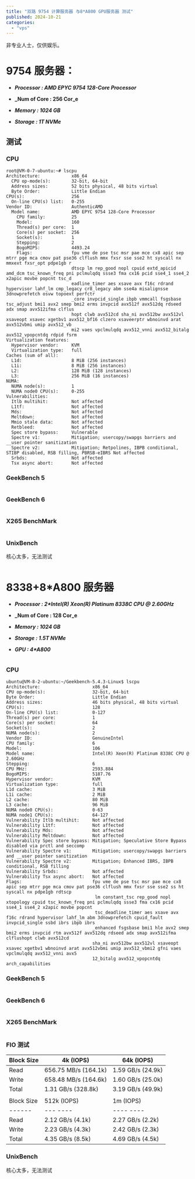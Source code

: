```yaml
---
title: "双路 9754 计算服务器 与8*A800 GPU服务器 测试"
published: 2024-10-21
categories: 
  - "vps"
---
```


非专业人士，仅供娱乐。

# 9754 服务器：

- **_Processor : AMD EPYC 9754 128-Core Processor_**

- **_Num of Core : 256 Cor_e**

- **_Memory : 1024 GB_**

- **_Storage : 1T NVMe_**

## 测试

### CPU

```
root@VM-0-7-ubuntu:~# lscpu
Architecture:            x86_64
  CPU op-mode(s):        32-bit, 64-bit
  Address sizes:         52 bits physical, 48 bits virtual
  Byte Order:            Little Endian
CPU(s):                  256
  On-line CPU(s) list:   0-255
Vendor ID:               AuthenticAMD
  Model name:            AMD EPYC 9754 128-Core Processor
    CPU family:          25
    Model:               160
    Thread(s) per core:  1
    Core(s) per socket:  256
    Socket(s):           1
    Stepping:            2
    BogoMIPS:            4493.24
    Flags:               fpu vme de pse tsc msr pae mce cx8 apic sep mtrr pge mca cmov pat pse36 clflush mmx fxsr sse sse2 ht syscall nx mmxext fxsr_opt pdpe1gb r
                         dtscp lm rep_good nopl cpuid extd_apicid amd_dcm tsc_known_freq pni pclmulqdq ssse3 fma cx16 pcid sse4_1 sse4_2 x2apic movbe popcnt tsc_d
                         eadline_timer aes xsave avx f16c rdrand hypervisor lahf_lm cmp_legacy cr8_legacy abm sse4a misalignsse 3dnowprefetch osvw topoext perfctr
                         _core invpcid_single ibpb vmmcall fsgsbase tsc_adjust bmi1 avx2 smep bmi2 erms invpcid avx512f avx512dq rdseed adx smap avx512ifma clflus
                         hopt clwb avx512cd sha_ni avx512bw avx512vl xsaveopt xsavec xgetbv1 avx512_bf16 clzero xsaveerptr wbnoinvd arat avx512vbmi umip avx512_vb
                         mi2 vaes vpclmulqdq avx512_vnni avx512_bitalg avx512_vpopcntdq rdpid fsrm
Virtualization features: 
  Hypervisor vendor:     KVM
  Virtualization type:   full
Caches (sum of all):     
  L1d:                   8 MiB (256 instances)
  L1i:                   8 MiB (256 instances)
  L2:                    128 MiB (128 instances)
  L3:                    256 MiB (16 instances)
NUMA:                    
  NUMA node(s):          1
  NUMA node0 CPU(s):     0-255
Vulnerabilities:         
  Itlb multihit:         Not affected
  L1tf:                  Not affected
  Mds:                   Not affected
  Meltdown:              Not affected
  Mmio stale data:       Not affected
  Retbleed:              Not affected
  Spec store bypass:     Vulnerable
  Spectre v1:            Mitigation; usercopy/swapgs barriers and __user pointer sanitization
  Spectre v2:            Mitigation; Retpolines, IBPB conditional, STIBP disabled, RSB filling, PBRSB-eIBRS Not affected
  Srbds:                 Not affected
  Tsx async abort:       Not affected
```

### GeekBench 5

<picture>
    <source srcset="https://s3.catcat.blog/images/2024/10/QQ_1729473051910.avif" type="image/avif">
    <source srcset="https://s3.catcat.blog/images/2024/10/QQ_1729473051910.webp" type="image/webp">
    <img src="https://s3.catcat.blog/images/2024/10/QQ_1729473051910.jpg" alt="" loading="lazy">
</picture>

### GeekBench 6

<picture>
    <source srcset="https://s3.catcat.blog/images/2024/10/QQ_1729473605290.avif" type="image/avif">
    <source srcset="https://s3.catcat.blog/images/2024/10/QQ_1729473605290.webp" type="image/webp">
    <img src="https://s3.catcat.blog/images/2024/10/QQ_1729473605290.jpg" alt="" loading="lazy">
</picture>

### X265 BenchMark

<picture>
    <source srcset="https://s3.catcat.blog/images/2024/10/QQ_1729475180602.avif" type="image/avif">
    <source srcset="https://s3.catcat.blog/images/2024/10/QQ_1729475180602.webp" type="image/webp">
    <img src="https://s3.catcat.blog/images/2024/10/QQ_1729475180602.jpg" alt="" loading="lazy">
</picture>

### UnixBench

核心太多，无法测试

<picture>
    <source srcset="https://s3.catcat.blog/images/2024/10/QQ_1729479139926.avif" type="image/avif">
    <source srcset="https://s3.catcat.blog/images/2024/10/QQ_1729479139926.webp" type="image/webp">
    <img src="https://s3.catcat.blog/images/2024/10/QQ_1729479139926.jpg" alt="" loading="lazy">
</picture>

# 8338+8\*A800 服务器

- **_Processor : 2\*Intel(R) Xeon(R) Platinum 8338C CPU @ 2.60GHz_**

- **_Num of Core : 128 Cor_e**

- **_Memory : 1024 GB_**

- **_Storage : 1.5T NVMe_**

- **_GPU : 4\*A800_**

<picture>
    <source srcset="https://s3.catcat.blog/images/2024/10/QQ_1729473375717.avif" type="image/avif">
    <source srcset="https://s3.catcat.blog/images/2024/10/QQ_1729473375717.webp" type="image/webp">
    <img src="https://s3.catcat.blog/images/2024/10/QQ_1729473375717.jpg" alt="" loading="lazy">
</picture>

### CPU

```
ubuntu@VM-8-2-ubuntu:~/Geekbench-5.4.3-Linux$ lscpu
Architecture:                    x86_64
CPU op-mode(s):                  32-bit, 64-bit
Byte Order:                      Little Endian
Address sizes:                   46 bits physical, 48 bits virtual
CPU(s):                          128
On-line CPU(s) list:             0-127
Thread(s) per core:              1
Core(s) per socket:              64
Socket(s):                       2
NUMA node(s):                    2
Vendor ID:                       GenuineIntel
CPU family:                      6
Model:                           106
Model name:                      Intel(R) Xeon(R) Platinum 8338C CPU @ 2.60GHz
Stepping:                        6
CPU MHz:                         2593.884
BogoMIPS:                        5187.76
Hypervisor vendor:               KVM
Virtualization type:             full
L1d cache:                       3 MiB
L1i cache:                       2 MiB
L2 cache:                        80 MiB
L3 cache:                        96 MiB
NUMA node0 CPU(s):               0-63
NUMA node1 CPU(s):               64-127
Vulnerability Itlb multihit:     Not affected
Vulnerability L1tf:              Not affected
Vulnerability Mds:               Not affected
Vulnerability Meltdown:          Not affected
Vulnerability Spec store bypass: Mitigation; Speculative Store Bypass disabled via prctl and seccomp
Vulnerability Spectre v1:        Mitigation; usercopy/swapgs barriers and __user pointer sanitization
Vulnerability Spectre v2:        Mitigation; Enhanced IBRS, IBPB conditional, RSB filling
Vulnerability Srbds:             Not affected
Vulnerability Tsx async abort:   Not affected
Flags:                           fpu vme de pse tsc msr pae mce cx8 apic sep mtrr pge mca cmov pat pse36 clflush mmx fxsr sse sse2 ss ht syscall nx pdpe1gb rdtscp
                                  lm constant_tsc rep_good nopl xtopology cpuid tsc_known_freq pni pclmulqdq ssse3 fma cx16 pcid sse4_1 sse4_2 x2apic movbe popcnt
                                  tsc_deadline_timer aes xsave avx f16c rdrand hypervisor lahf_lm abm 3dnowprefetch cpuid_fault invpcid_single ssbd ibrs ibpb ibrs
                                 _enhanced fsgsbase bmi1 hle avx2 smep bmi2 erms invpcid rtm avx512f avx512dq rdseed adx smap avx512ifma clflushopt clwb avx512cd 
                                 sha_ni avx512bw avx512vl xsaveopt xsavec xgetbv1 wbnoinvd arat avx512vbmi umip avx512_vbmi2 gfni vaes vpclmulqdq avx512_vnni avx5
                                 12_bitalg avx512_vpopcntdq arch_capabilities
```

### GeekBench 5

<picture>
    <source srcset="https://s3.catcat.blog/images/2024/10/QQ_1729473530261.avif" type="image/avif">
    <source srcset="https://s3.catcat.blog/images/2024/10/QQ_1729473530261.webp" type="image/webp">
    <img src="https://s3.catcat.blog/images/2024/10/QQ_1729473530261.jpg" alt="" loading="lazy">
</picture>

### GeekBench 6

<picture>
    <source srcset="https://s3.catcat.blog/images/2024/10/QQ_1729474027576.avif" type="image/avif">
    <source srcset="https://s3.catcat.blog/images/2024/10/QQ_1729474027576.webp" type="image/webp">
    <img src="https://s3.catcat.blog/images/2024/10/QQ_1729474027576.jpg" alt="" loading="lazy">
</picture>

### X265 BenchMark

<picture>
    <source srcset="https://s3.catcat.blog/images/2024/10/QQ_1729477291669.avif" type="image/avif">
    <source srcset="https://s3.catcat.blog/images/2024/10/QQ_1729477291669.webp" type="image/webp">
    <img src="https://s3.catcat.blog/images/2024/10/QQ_1729477291669.jpg" alt="" loading="lazy">
</picture>

### FIO 测试

| Block Size | 4k (IOPS) | 64k (IOPS) |
| --- | --- | --- |
| Read | 656.75 MB/s (164.1k) | 1.59 GB/s (24.9k) |
| Write | 658.48 MB/s (164.6k) | 1.60 GB/s (25.0k) |
| Total | 1.31 GB/s (328.8k) | 3.19 GB/s (49.9k) |
|  |  |  |
| Block Size | 512k (IOPS) | 1m (IOPS) |
| \------ | \--- ---- | \---- ---- |
| Read | 2.12 GB/s (4.1k) | 2.27 GB/s (2.2k) |
| Write | 2.23 GB/s (4.3k) | 2.42 GB/s (2.3k) |
| Total | 4.35 GB/s (8.5k) | 4.69 GB/s (4.5k) |

### UnixBench

核心太多，无法测试

<picture>
    <source srcset="https://s3.catcat.blog/images/2024/10/QQ_1729479316801.avif" type="image/avif">
    <source srcset="https://s3.catcat.blog/images/2024/10/QQ_1729479316801.webp" type="image/webp">
    <img src="https://s3.catcat.blog/images/2024/10/QQ_1729479316801.jpg" alt="" loading="lazy">
</picture>

